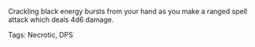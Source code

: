 Crackling black energy bursts from your hand as you make a ranged spell attack which deals 4d6 damage.

Tags: Necrotic, DPS